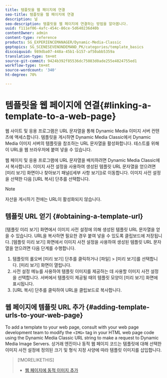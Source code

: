 ```yaml
---
title: 템플릿을 웹 페이지에 연결
seo-title: 템플릿을 웹 페이지에 연결
description: 널
seo-description: 템플릿을 웹 페이지에 연결하는 방법을 알아봅니다.
uuid: f111ef06-4afc-454c-86ce-5d640236d40b
contentOwner: admin
content-type: reference
products: SG_EXPERIENCEMANAGER/Dynamic-Media-Classic
geptopics: SG_SCENESEVENONDEMAND_PK/categories/template_basics
discoiquuid: 989dba07-448a-45b1-b157-af50abb5359a
translation-type: tm+mt
source-git-commit: 9424b392f85536dc75083d0ade255e4824755ed1
workflow-type: tm+mt
source-wordcount: '340'
ht-degree: 70%

---
```



# 템플릿을 웹 페이지에 연결{#linking-a-template-to-a-web-page}

웹 사이트 및 응용 프로그램은 URL 문자열을 통해 Dynamic Media 이미지 서버 컨텐츠에 액세스합니다. 템플릿을 게시하면 Dynamic Media Classic에서 Dynamic Media 이미지 서버의 템플릿을 참조하는 URL 문자열을 활성화합니다. 테스트를 위해 이 URL을 웹 브라우저에 붙여 넣을 수 있습니다.

웹 페이지 및 응용 프로그램에 URL 문자열을 배치하려면 Dynamic Media Classic에서 복사합니다. 이미지 사전 설정을 사용하여 생성된 템플릿 URL 문자열을 얻으려면 [미리 보기] 화면이나 찾아보기 패널([세부 사항 보기])로 이동합니다. 이미지 사전 설정을 선택한 다음 [URL 복사] 단추를 선택합니다.

>[!NOTE]
>
>자산을 게시하기 전에는 URL이 활성화되지 않습니다.

## 템플릿 URL 얻기 {#obtaining-a-template-url}

[템플릿 미리 보기] 화면에서 이미지 사전 설정에 의해 생성된 템플릿 URL 문자열을 얻을 수 있습니다. URL을 복사하면 필요한 경우 붙여 넣을 수 있도록 클립보드에 저장됩니다. [템플릿 미리 보기] 화면에서 이미지 사전 설정을 사용하여 생성된 템플릿 URL 문자열을 얻으려면 다음 단계를 수행합니다.

1. 템플릿의 롤오버 [미리 보기] 단추를 클릭하거나 [파일] > [미리 보기]를 선택합니다. [미리 보기] 화면이 열립니다.
1. 사전 설정 메뉴를 사용하여 템플릿 이미지를 제공하는 데 사용할 이미지 사전 설정을 선택합니다. 서버에서 템플릿이 제공될 때의 템플릿 모양이 [미리 보기] 화면에 표시됩니다.
1. [URL 복사] 단추를 클릭하여 URL을 클립보드로 복사합니다.

## 웹 페이지에 템플릿 URL 추가 {#adding-template-urls-to-your-web-page}

To add a template to your web page, consult with your web page development team to modify the `<IMG>` tag in your HTML web page code using the Dynamic Media Classic URL string to make a request to Dynamic Media Image Servers. 상거래 엔진이나 동적 웹 페이지 코드는 템플릿에 대해 선택한 이미지 사전 설정에 정의된 크기 및 형식 지정 사양에 따라 템플릿 이미지를 삽입합니다.

>[!MORELIKETHIS]
>
>* [웹 페이지에 동적 이미지 추가](linking-urls-web-application.md#adding_dynamic_images_to_your_web_page)

